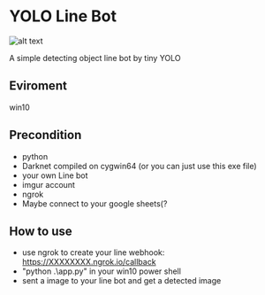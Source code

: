 # YOLO Line Bot

![alt text](https://github.com/jysh1214/YOLO-Line-bot/blob/master/picture/demo.png)

A simple detecting object line bot by tiny YOLO

## Eviroment
win10

## Precondition
- python
- Darknet compiled on cygwin64 (or you can just use this exe file)
- your own Line bot
- imgur account
- ngrok
- Maybe connect to your google sheets(?

## How to use
- use ngrok to create your line webhook: https://XXXXXXXX.ngrok.io/callback
- "python .\app.py" in your win10 power shell
- sent a image to your line bot and get a detected image
